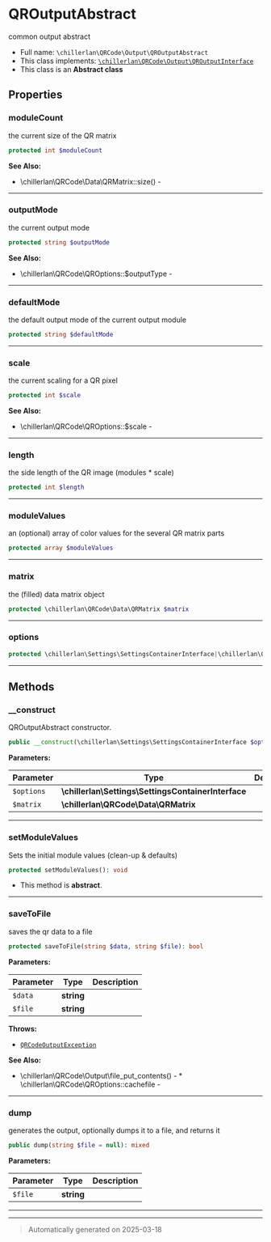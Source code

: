 
# QROutputAbstract

common output abstract



* Full name: `\chillerlan\QRCode\Output\QROutputAbstract`
* This class implements:
[`\chillerlan\QRCode\Output\QROutputInterface`](./QROutputInterface.md)
* This class is an **Abstract class**



## Properties


### moduleCount

the current size of the QR matrix

```php
protected int $moduleCount
```





**See Also:**

* \chillerlan\QRCode\Data\QRMatrix::size() - 

***

### outputMode

the current output mode

```php
protected string $outputMode
```





**See Also:**

* \chillerlan\QRCode\QROptions::$outputType - 

***

### defaultMode

the default output mode of the current output module

```php
protected string $defaultMode
```






***

### scale

the current scaling for a QR pixel

```php
protected int $scale
```





**See Also:**

* \chillerlan\QRCode\QROptions::$scale - 

***

### length

the side length of the QR image (modules * scale)

```php
protected int $length
```






***

### moduleValues

an (optional) array of color values for the several QR matrix parts

```php
protected array $moduleValues
```






***

### matrix

the (filled) data matrix object

```php
protected \chillerlan\QRCode\Data\QRMatrix $matrix
```






***

### options



```php
protected \chillerlan\Settings\SettingsContainerInterface|\chillerlan\QRCode\QROptions $options
```






***

## Methods


### __construct

QROutputAbstract constructor.

```php
public __construct(\chillerlan\Settings\SettingsContainerInterface $options, \chillerlan\QRCode\Data\QRMatrix $matrix): mixed
```








**Parameters:**

| Parameter | Type | Description |
|-----------|------|-------------|
| `$options` | **\chillerlan\Settings\SettingsContainerInterface** |  |
| `$matrix` | **\chillerlan\QRCode\Data\QRMatrix** |  |





***

### setModuleValues

Sets the initial module values (clean-up & defaults)

```php
protected setModuleValues(): void
```




* This method is **abstract**.







***

### saveToFile

saves the qr data to a file

```php
protected saveToFile(string $data, string $file): bool
```








**Parameters:**

| Parameter | Type | Description |
|-----------|------|-------------|
| `$data` | **string** |  |
| `$file` | **string** |  |




**Throws:**

- [`QRCodeOutputException`](./QRCodeOutputException.md)



**See Also:**

* \chillerlan\QRCode\Output\file_put_contents() - * \chillerlan\QRCode\QROptions::cachefile - 

***

### dump

generates the output, optionally dumps it to a file, and returns it

```php
public dump(string $file = null): mixed
```








**Parameters:**

| Parameter | Type | Description |
|-----------|------|-------------|
| `$file` | **string** |  |





***


***
> Automatically generated on 2025-03-18
